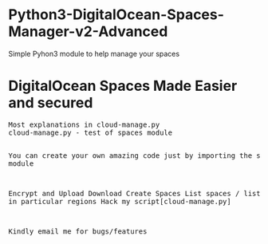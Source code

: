 # Python3-DigitalOcean-Spaces-Manager-v2-Advanced
Simple Pyhon3 module to help manage your spaces
<h1>DigitalOcean Spaces Made Easier and secured</h1>
<p></p>
<pre>
Most explanations in cloud-manage.py
cloud-manage.py - test of spaces module

You can create your own amazing code just by importing the space module

Encrypt and Upload
Download
Create Spaces
List spaces / list spaces in particular regions
Hack my script[cloud-manage.py]

Kindly email me for bugs/features
</pre>
